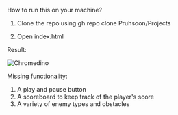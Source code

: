 How to run this on your machine?

1. Clone the repo using  gh repo clone Pruhsoon/Projects

2. Open index.html


Result:


![Chromedino](https://github.com/Pruhsoon/Projects/assets/92383516/c23774ac-dcb5-4b2c-885f-2194f986276e)


Missing functionality: 
1. A play and pause button
2. A scoreboard to keep track of the player's score
3. A variety of enemy types and obstacles
